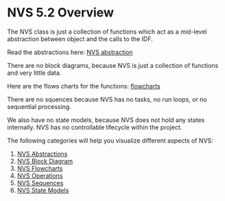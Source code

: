 # NVS 5.2 Overview

The NVS class is just a collection of functions which act as a mid-level abstraction between object and the calls to the IDF.

Read the abstractions here: [NVS abstraction](./src/nvs/docs/nvs_abstractions.md)

There are no block diagrams, because NVS is just a collection of functions and very little data.

Here are the flows charts for the functions: [flowcharts](./src/nvs/docs/nvs_flowcharts.md)

There are no squences because NVS has no tasks, no run loops, or no sequential processing.

We also have no state models, because NVS does not hold any states internally.  NVS has no controllable lifecycle within the project.

The following categories will help you visualize different aspects of NVS:

1) [NVS Abstractions](./docs/nvs_abstractions.md)
2) [NVS Block Diagram](./docs/nvs_blocks.md)
3) [NVS Flowcharts](./docs/nvs_flowcharts.md)
4) [NVS Operations](./docs/nvs_operations.md)
5) [NVS Sequences](./docs/nvs_sequences.md)
6) [NVS State Models](./docs/nvs_state_models.md)
